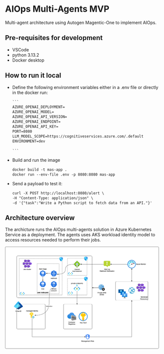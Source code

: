 # AIOps Multi-Agents MVP
Multi-agent architecture using Autogen Magentic-One to implement AIOps.

## Pre-requisites for development
 - VSCode
 - python 3.13.2
 - Docker desktop


## How to run it local

- Define the following environment variables either in a .env file or directly in the docker run:

      ```
      AZURE_OPENAI_DEPLOYMENT=
      AZURE_OPENAI_MODEL=
      AZURE_OPENAI_API_VERSION=
      AZURE_OPENAI_ENDPOINT=
      AZURE_OPENAI_API_KEY=
      PORT=8080
      LLM_MODEL_SCOPE=https://cognitiveservices.azure.com/.default
      ENVIRONMENT=dev

      ``` 

- Build and run the image
   ```
   docker build -t mas-app .
   docker run --env-file .env -p 8080:8080 mas-app
   ```

- Send a payload to test it:

   ```
   curl -X POST http://localhost:8080/alert \
   -H "Content-Type: application/json" \
   -d '{"task":"Write a Python script to fetch data from an API."}'
   ```

## Architecture overview

The archicture runs the AIOps multi-agents solution in Azure Kubernetes Service as a deployment. The agents uses AKS workload identity model to access resources needed to perform their jobs.

![alt text](media/azure_architecture.png)
